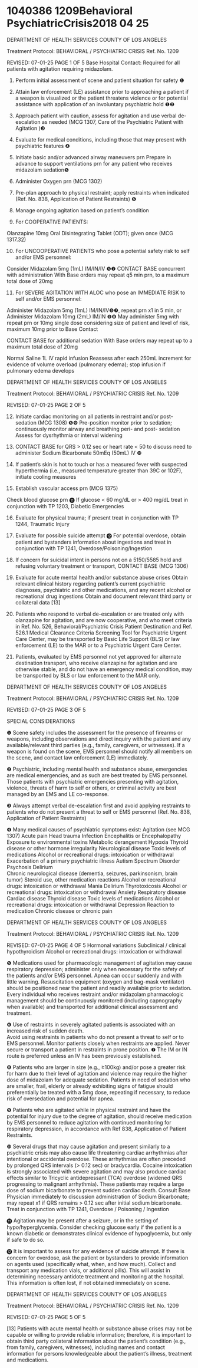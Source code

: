 # 1040386 1209Behavioral PsychiatricCrisis2018 04 25

DEPARTMENT OF HEALTH SERVICES 
COUNTY OF LOS ANGELES 
 
Treatment Protocol: BEHAVIORAL / PSYCHIATRIC CRISIS Ref. No. 1209 
 
 
 
 
 
 
REVISED: 07-01-25 PAGE 1 OF 5 
Base Hospital Contact: Required for all patients with agitation requiring midazolam. 
 
1. Perform initial assessment of scene and patient situation for safety ❶ 
 
2. Attain law enforcement (LE) assistance  prior to approaching a patient if a weapon is visualized or 
the patient threatens violence or for potential assistance with application of an involuntary 
psychiatric hold ❶❷ 
 
3. Approach patient with caution, assess for agitation and use verbal de-escalation as needed 
(MCG 1307, Care of the Psychiatric Patient with Agitation )❸ 
 
4. Evaluate for medical conditions, including those that may present with psychiatric features ❹ 
 
5. Initiate basic and/or advanced airway maneuvers prn 
Prepare in advance to support ventilations prn for any patient who receives midazolam 
sedation❺ 
 
6. Administer Oxygen prn (MCG 1302) 
 
7. Pre-plan approach to physical restraint; apply restraints when indicated (Ref. No. 838, Application 
of Patient Restraints) ❻ 
 
8. Manage ongoing agitation based on patient’s condition 
 
9. For COOPERATIVE PATIENTS: 
 
Olanzapine 10mg Oral Disintegrating Tablet (ODT); given once (MCG 1317.32)  
 
10. For UNCOOPERATIVE PATIENTS who pose a potential safety risk to self and/or EMS 
personnel:  
 
Consider Midazolam 5mg (1mL) IM/IN/IV ❺❼ 
CONTACT BASE concurrent with administration 
With Base orders may repeat q5 min prn, to a maximum total dose of 20mg  
 
11. For SEVERE AGITATION WITH ALOC who pose an IMMEDIATE RISK to self and/or EMS 
personnel: 
 
Administer Midazolam 5mg (1mL) IM/IN/IV❺❼, repeat prn x1 in 5 min, or  
Administer Midazolam 10mg (2mL) IM/IN ❺❽ 
May administer 5mg with repeat prn or 10mg single dose considering size of patient and level of 
risk, maximum 10mg prior to Base Contact 
 
CONTACT BASE for additional sedation 
With Base orders may repeat up to a maximum total dose of 20mg     
 
Normal Saline 1L IV rapid infusion 
Reassess after each 250mL increment for evidence of volume overload (pulmonary edema); stop 
infusion if pulmonary edema develops 

DEPARTMENT OF HEALTH SERVICES 
COUNTY OF LOS ANGELES 
 
Treatment Protocol: BEHAVIORAL / PSYCHIATRIC CRISIS Ref. No. 1209 
 
 
 
 
 
 
REVISED: 07-01-25 PAGE 2 OF 5 
 
12. Initiate cardiac monitoring on all patients in restraint and/or post-sedation (MCG 1308) ❺❾ 
Pre-position monitor prior to sedation; continuously monitor airway and breathing peri- and post-
sedation 
Assess for dysrhythmia or interval widening 
 
13. CONTACT BASE for QRS > 0.12 sec or heart rate < 50 to discuss need to administer Sodium 
Bicarbonate 50mEq (50mL) IV ❿  
 
14. If patient’s skin is hot to touch or has a measured fever with suspected hyperthermia (i.e., 
measured temperature greater than 39C or 102F), initiate cooling measures 
 
15. Establish vascular access prn (MCG 1375) 
 
Check blood glucose prn ⓫ 
If glucose < 60 mg/dL or > 400 mg/dL treat in conjunction with TP 1203, Diabetic Emergencies 
 
16. Evaluate for physical trauma; if present treat in conjunction with TP 1244, Traumatic Injury 
 
17. Evaluate for possible suicide attempt ⓬ 
For potential overdose, obtain patient and bystanders information about ingestions and treat in 
conjunction with TP 1241, Overdose/Poisoning/Ingestion  
 
18. If concern for suicidal intent in persons not on a 5150/5585 hold and refusing voluntary treatment 
or transport, CONTACT BASE (MCG 1306) 
 
19. Evaluate for acute mental health and/or substance abuse crises 
Obtain relevant clinical history regarding patient’s current psychiatric diagnoses, psychiatric and 
other medications, and any recent alcohol or recreational drug ingestions 
Obtain and document relevant third party or collateral data [13] 
 
20. Patients who respond to verbal de-escalation or are treated only with olanzapine for agitation, 
and are now cooperative, and who meet criteria in Ref. No. 526, Behavioral/Psychiatric Crisis 
Patient Destination and  Ref. 526.1 Medical Clearance Criteria Screening Tool for Psychiatric 
Urgent Care Center, may be transported by Basic Life Support (BLS) or law enforcement (LE) to 
the MAR or to a Psychiatric Urgent Care Center.  
 
21. Patients, evaluated by EMS personnel not yet approved for alternate destination transport, who 
receive olanzapine for agitation and are otherwise stable, and do not have an emergency medical 
condition, may be transported by BLS or law enforcement to the MAR only. 
  

DEPARTMENT OF HEALTH SERVICES 
COUNTY OF LOS ANGELES 
 
Treatment Protocol: BEHAVIORAL / PSYCHIATRIC CRISIS Ref. No. 1209 
 
 
 
 
 
 
REVISED: 07-01-25 PAGE 3 OF 5 
 
SPECIAL CONSIDERATIONS 
 
❶ Scene safety includes the assessment for the presence of firearms or weapons, including 
observations and direct inquiry with the patient and any available/relevant third parties (e.g., family, 
caregivers, or witnesses). If a weapon is found on the scene, EMS personnel should notify all 
members on the scene, and contact law enforcement (LE) immediately. 
 
❷    Psychiatric, including mental health and substance abuse, emergencies are medical emergencies, 
and as such are best treated by EMS personnel. Those patients with psychiatric emergencies 
presenting with agitation, violence, threats of harm to self or others, or criminal activity are best 
managed by an EMS and LE co-response.  
 
❸    Always attempt verbal de-escalation first and avoid applying restraints to patients who do not present 
a threat to self or EMS personnel (Ref. No. 838, Application of Patient Restraints) 
 
❹     Many medical causes of psychiatric symptoms exist: 
Agitation (see MCG 1307) 
Acute pain 
Head trauma 
Infection 
Encephalitis or Encephalopathy 
Exposure to environmental toxins 
Metabolic derangement 
Hypoxia 
Thyroid disease or other hormone irregularity 
Neurological disease 
Toxic levels of medications 
Alcohol or recreational drugs: intoxication or withdrawal 
Exacerbation of a primary psychiatric illness 
Autism Spectrum Disorder 
Psychosis 
Delirium  
Chronic neurological disease (dementia, seizures, parkinsonism, brain tumor) 
Steroid use, other medication reactions 
Alcohol or recreational drugs: intoxication or withdrawal 
Mania 
Delirium 
Thyrotoxicosis 
Alcohol or recreational drugs: intoxication or withdrawal 
Anxiety 
Respiratory disease 
Cardiac disease 
Thyroid disease 
Toxic levels of medications 
Alcohol or recreational drugs: intoxication or withdrawal 
Depression 
Reaction to medication 
Chronic disease or chronic pain 

DEPARTMENT OF HEALTH SERVICES 
COUNTY OF LOS ANGELES 
 
Treatment Protocol: BEHAVIORAL / PSYCHIATRIC CRISIS Ref. No. 1209 
 
 
 
 
 
 
REVISED: 07-01-25 PAGE 4 OF 5 
Hormonal variations 
Subclinical / clinical hypothyroidism 
Alcohol or recreational drugs: intoxication or withdrawal 
 
❺    Medications used for pharmacologic management of agitation may cause respiratory depression; 
administer only when necessary for the safety of the patients and/or EMS personnel. Apnea can 
occur suddenly and with little warning. Resuscitation equipment (oxygen and bag-mask ventilator) 
should be positioned near the patient and readily available prior to sedation. Every individual who 
receives restraint and/or midazolam pharmacologic management should be continuously monitored 
(including capnography when available) and transported for additional clinical assessment and 
treatment. 
 
❻   Use of restraints in severely agitated patients is associated with an increased risk of sudden death.     
Avoid using restraints in patients who do not present a threat to self or to EMS personnel. Monitor 
patients closely when restraints are applied. Never secure or transport a patient in restraints in prone 
position. 
❼    The IM or IN route is preferred unless an IV has been previously established. 
 
❽     Patients who are larger in size (e.g., ≥100kg) and/or pose a greater risk for harm due to their level of 
agitation and violence may require the higher dose of midazolam for adequate sedation. Patients in 
need of sedation who are smaller, frail, elderly or already exhibiting signs of fatigue should 
preferentially be treated with a 5mg dose, repeating if necessary, to reduce risk of oversedation and 
potential for apnea. 
 
❾     Patients who are agitated while in physical restraint and have the potential for injury due to the 
      degree of agitation, should receive medication by EMS personnel to reduce 
      agitation with continued monitoring for respiratory depression, in accordance with Ref 838, 
      Application of Patient Restraints. 
 
 ❿ Several drugs that may cause agitation and present similarly to a psychiatric crisis may also cause 
life threatening cardiac arrhythmias after intentional or accidental overdose. These arrhythmias are 
often preceded by prolonged QRS intervals (> 0.12 sec) or bradycardia. Cocaine intoxication is 
strongly associated with severe agitation and may also produce cardiac effects similar to Tricyclic 
antidepressant (TCA) overdose (widened QRS progressing to malignant arrhythmia). These patients 
may require a large dose of sodium bicarbonate to prevent sudden cardiac death. Consult Base 
Physician immediately to discussion administration of Sodium Bicarbonate; may repeat x1 if QRS 
remains > 0.12 sec after initial sodium bicarbonate. Treat in conjunction with TP 1241, Overdose / 
Poisoning / Ingestion  
 
⓫     Agitation may be present after a seizure, or in the setting of hypo/hyperglycemia. Consider checking 
           glucose early if the patient is a known diabetic or demonstrates clinical evidence of hypoglycemia, 
       but only if safe to do so. 
 
⓬     It is important to assess for any evidence of suicide attempt. If there is concern for overdose, ask the 
patient or bystanders to provide information on agents used (specifically what, when, and how much). 
Collect and transport any medication vials, or additional pills). This will assist in determining 
necessary antidote treatment and monitoring at the hospital. This information is often lost, if not 
obtained immediately on scene. 

DEPARTMENT OF HEALTH SERVICES 
COUNTY OF LOS ANGELES 
 
Treatment Protocol: BEHAVIORAL / PSYCHIATRIC CRISIS Ref. No. 1209 
 
 
 
 
 
 
REVISED: 07-01-25 PAGE 5 OF 5 
 
[13]    Patients with acute mental health or substance abuse crises may not be capable or willing to provide 
reliable information; therefore, it is important to obtain third party collateral information about the 
patient’s condition (e.g., from family, caregivers, witnesses), including names and contact information 
for persons knowledgeable about the patient’s illness, treatment and medications.
